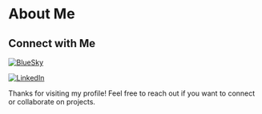 # About Me

## Connect with Me
[![BlueSky](https://img.shields.io/badge/-Bluesky-3686f7?style=flat&logo=icloud&logoColor=white)](https://bsky.app/profile/aahepburn.bsky.social)

[![LinkedIn]([https://img.shields.io/badge/-Bluesky-3686f7?style=flat&logo=icloud&logoColor=white)](https://www.linkedin.com/in/alhepburn/)



Thanks for visiting my profile! Feel free to reach out if you want to connect or collaborate on projects.

